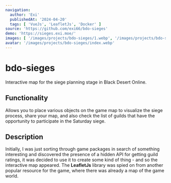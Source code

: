 ```yaml
---
navigation:
  author: 'Exi'
  publishedAt: '2024-04-20'
  tags: [ 'VueJs', 'LeafletJs', 'Docker' ]
source: 'https://github.com/exi66/bdo-sieges'
demo: 'https://sieges.exi.moe/'
images: [ '/images/projects/bdo-sieges/1.webp', '/images/projects/bdo-sieges/2.webp' ]
avatar: '/images/projects/bdo-sieges/index.webp'
---
```


# bdo-sieges

Interactive map for the siege planning stage in Black Desert Online.

## Functionality

Allows you to place various objects on the game map to visualize the siege process, share your map, and also
check the list of guilds that have the opportunity to participate in the Saturday siege.

## Description

Initially, I was just sorting through game packages in search of something interesting and discovered the presence of a
hidden API for getting guild ratings, it was decided to use it to create some kind of thing - and so the interactive
map appeared. The **LeafletJs** library was spied on from another popular resource for the game, where there was already
a map of the game world.